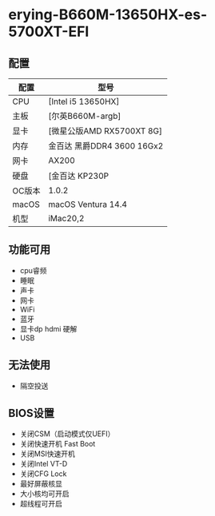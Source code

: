 # erying-B660M-13650HX-es-5700XT-EFI


## 配置

| 配置 | 型号 |
| --- | --- |
| CPU | [Intel i5 13650HX] |
| 主板 | [尔英B660M-argb] |
| 显卡 | [微星公版AMD RX5700XT 8G] |
| 内存 | 金百达 黑爵DDR4 3600 16Gx2 |
| 网卡 | AX200 |
| 硬盘 | [金百达 KP230P |
| OC版本 | 1.0.2 |
| macOS | macOS Ventura 14.4 |
| 机型 | iMac20,2 |



## 功能可用
- cpu睿频
- 睡眠
- 声卡
- 网卡
- WiFi
- 蓝牙
- 显卡dp hdmi 硬解
- USB

## 无法使用
- 隔空投送

## BIOS设置

- 关闭CSM（启动模式仅UEFI）
- 关闭快速开机 Fast Boot
- 关闭MSI快速开机
- 关闭Intel VT-D
- 关闭CFG Lock
- 最好屏蔽核显
- 大小核均可开启
- 超线程可开启


